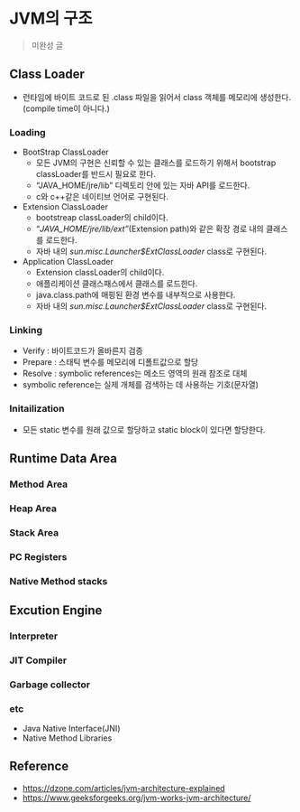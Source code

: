 # JVM의 구조

> 미완성 글

## Class Loader

* 런타임에 바이트 코드로 된 .class 파일을 읽어서 class 객체를 메모리에 생성한다. (compile time이 아니다.)

### Loading 

* BootStrap ClassLoader
  * 모든 JVM의 구현은 신뢰할 수 있는 클래스를 로드하기 위해서 bootstrap classLoader를 반드시 필요로 한다.
  * “JAVA_HOME/jre/lib” 디렉토리 안에 있는 자바 API를 로드한다.
  * c와 c++같은 네이티브 언어로 구현된다.
* Extension ClassLoader
  * bootstreap classLoader의 child이다.
  * “*JAVA_HOME/jre/lib/ext”*(Extension path)와 같은 확장 경로 내의 클래스를 로드한다.
  * 자바 내의 *sun.misc.Launcher$ExtClassLoader* class로 구현된다.
* Application ClassLoader
  * Extension classLoader의 child이다.
  * 애플리케이션 클래스패스에서 클래스를 로드한다.
  * java.class.path에 매핑된 환경 변수를 내부적으로 사용한다.
  * 자바 내의 *sun.misc.Launcher$ExtClassLoader* class로 구현된다.

### Linking

* Verify : 바이트코드가 올바른지 검증
* Prepare : 스태틱 변수를 메모리에 디폴트값으로 할당
* Resolve : symbolic references는 메소드 영역의 원래 참조로 대체
* symbolic reference는 실제 개체를 검색하는 데 사용하는 기호(문자열)

### Initailization

* 모든 static 변수를 원래 값으로 할당하고 static block이 있다면 할당한다.

## Runtime Data Area

### Method Area

### Heap Area

### Stack Area

### PC Registers

### Native Method stacks

## Excution Engine

### Interpreter

### JIT Compiler

### Garbage collector

### etc

* Java Native Interface(JNI)
* Native Method Libraries





## Reference

* https://dzone.com/articles/jvm-architecture-explained
* https://www.geeksforgeeks.org/jvm-works-jvm-architecture/







